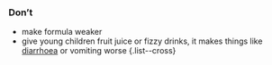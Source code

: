 ### Don’t

- make formula weaker
- give young children fruit juice or fizzy drinks, it makes things like [diarrhoea](/conditions/diarrhoea) or vomiting worse
{.list--cross}
